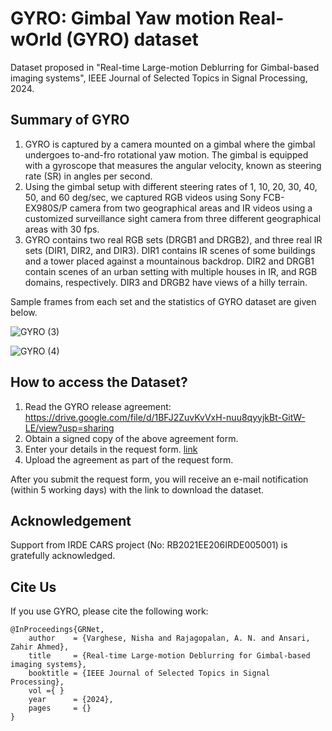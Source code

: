 # GYRO: Gimbal Yaw motion Real-wOrld (GYRO) dataset

Dataset proposed in "Real-time Large-motion Deblurring for Gimbal-based imaging systems", IEEE Journal of Selected Topics in Signal Processing, 2024.

## Summary of GYRO
1. GYRO is captured by a camera mounted on a gimbal where the gimbal undergoes to-and-fro rotational yaw motion. The gimbal is equipped with a gyroscope that measures the angular velocity,
known as steering rate (SR) in angles per second.
1. Using the gimbal setup with different steering rates of 1, 10, 20, 30, 40, 50, and 60 deg/sec, we captured RGB videos using Sony FCB-EX980S/P camera from two geographical areas and IR videos using a customized surveillance sight camera from three different geographical areas with 30 fps.
1. GYRO contains two real RGB sets (DRGB1 and DRGB2), and three real IR sets (DIR1, DIR2, and DIR3). DIR1 contains IR scenes of some buildings and a tower placed against a mountainous backdrop. DIR2 and DRGB1 contain scenes of an urban setting with multiple houses in IR, and RGB domains, respectively. DIR3 and DRGB2 have views of a hilly terrain.

Sample frames from each set and the statistics of GYRO dataset are given below. 

![GYRO (3)](https://github.com/nishavarghese15/GYRO/assets/93310210/0d85df17-88ce-4ef7-9084-487baafd44a1)


![GYRO (4)](https://github.com/nishavarghese15/GYRO/assets/93310210/41860fe4-765f-4c47-933b-95c7ded216bc)



## How to access the Dataset?
1. Read the GYRO release agreement: https://drive.google.com/file/d/1BFJ2ZuvKvVxH-nuu8qyyjkBt-GitW-LE/view?usp=sharing  
1. Obtain a signed copy of the above agreement form.   
1. Enter your details in the request form. [link](https://docs.google.com/forms/d/e/1FAIpQLSdbuVsnn1QXPg-OhKYEs0RRNZFY2zvDF_ds51I37nzMkaIxMg/viewform?usp=sf_link)
1. Upload the agreement as part of the request form.

After you submit the request form, you will receive an e-mail notification (within 5 working days) with the link to download the dataset.

## Acknowledgement
Support from IRDE CARS project (No: RB2021EE206IRDE005001) is gratefully acknowledged.

## Cite Us
If you use GYRO, please cite the following work:
```
@InProceedings{GRNet,
    author    = {Varghese, Nisha and Rajagopalan, A. N. and Ansari, Zahir Ahmed},
    title     = {Real-time Large-motion Deblurring for Gimbal-based imaging systems},
    booktitle = {IEEE Journal of Selected Topics in Signal Processing},
    vol ={ }
    year      = {2024},
    pages     = {}
}
```
